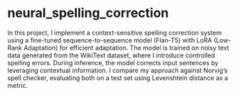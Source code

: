 # neural_spelling_correction

In this project, I implement a context-sensitive spelling correction system using a fine-tuned sequence-to-sequence model (Flan-T5) with LoRA (Low-Rank Adaptation) for efficient adaptation. The model is trained on noisy text data generated from the WikiText dataset, where I introduce controlled spelling errors. During inference, the model corrects input sentences by leveraging contextual information. I compare my approach against Norvig’s spell checker, evaluating both on a test set using Levenshtein distance as a metric.

